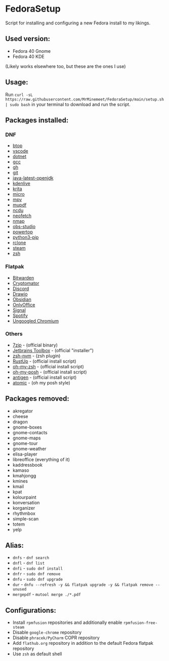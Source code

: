 # FedoraSetup
Script for installing and configuring a new Fedora install to my likings.

## Used version:
* Fedora 40 Gnome
* Fedora 40 KDE

(Likely works elsewhere too, but these are the ones I use)

## Usage:
Run `curl -sL https://raw.githubusercontent.com/MrMinemeet/FedoraSetup/main/setup.sh | sudo bash` in your terminal to download and run the script.

## Packages installed:
### DNF
* [btop](https://github.com/aristocratos/btop)
* [vscode](https://code.visualstudio.com/)
* [dotnet](https://dotnet.microsoft.com/)
* [gcc](https://gcc.gnu.org/)
* [gh](https://cli.github.com/)
* [git](https://git-scm.com/)
* [java-latest-openjdk](https://openjdk.java.net/)
* [kdenlive](https://kdenlive.org/)
* [krita](https://krita.org/)
* [micro](https://micro-editor.github.io/)
* [mpv](https://mpv.io/)
* [mupdf](https://mupdf.com/)
* [ncdu](https://dev.yorhel.nl/ncdu)
* [neofetch](https://github.com/dylanaraps/neofetch)
* [nmap](https://nmap.org/)
* [obs-studio](https://obsproject.com/)
* [powertop](https://01.org/powertop)
* [python3-pip](https://pip.pypa.io/)
* [rclone](https://rclone.org/)
* [steam](https://steampowered.com/)
* [zsh](https://www.zsh.org/)

### Flatpak
* [Bitwarden](https://bitwarden.com/)
* [Cryptomator](https://cryptomator.org/)
* [Discord](https://discord.com/)
* [Drawio](https://draw.io/)
* [Obsidian](https://obsidian.md/)
* [OnlyOffice](https://www.onlyoffice.com/)
* [Signal](https://signal.org/)
* [Spotify](https://spotify.com/)
* [Ungoogled Chromium](https://github.com/ungoogled-software/ungoogled-chromium)

### Others
* [7zip](https://www.7-zip.org/) - (official binary)
* [Jetbrains Toolbox](https://www.jetbrains.com/toolbox-app/) - (official "installer")
* [zsh-nvm](https://github.com/lukechilds/zsh-nvm) - (zsh plugin)
* [RustUp](https://rustup.rs/) - (official install script)
* [oh-my-zsh](https://ohmyz.sh/) - (official install script)
* [oh-my-posh](https://ohmyposh.dev/) - (official install script)
* [antigen](https://antigen.sharats.me/) - (official install script)
* [atomic](https://github.com/JanDeDobbeleer/oh-my-posh/blob/main/themes/atomic.omp.json) - (oh my posh style)

## Packages removed:
* akregator
* cheese
* dragon
* gnome-boxes
* gnome-contacts
* gnome-maps
* gnome-tour
* gnome-weather
* elisa-player
* libreoffice (everything of it)
* kaddressbook
* kamaso
* kmahjongg
* kmines
* kmail
* kpat
* kolourpaint
* konversation
* korganizer
* rhythmbox
* simple-scan
* totem
* yelp

## Alias:
* `dnfs` - `dnf search`
* `dnfl` - `dnf list`
* `dnfi` - `sudo dnf install`
* `dnfr` - `sudo dnf remove`
* `dnfu` - `sudo dnf upgrade`
* `dur` - `dnfu --refresh -y && flatpak upgrade -y && flatpak remove --unused`
* `mergepdf` - `mutool merge ./*.pdf`

## Configurations:
* Install `rpmfusion` repositories and additionally enable `rpmfusion-free-steam`
* Disable `google-chrome` repository
* Disable `phracek/PyCharm` COPR repository
* Add `flathub.org` repository in addition to the default Fedora flatpak repository
* Use `zsh` as default shell